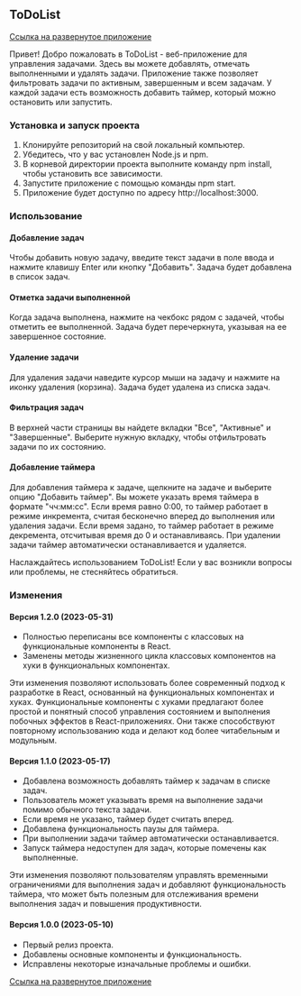 ## ToDoList 
[Ссылка на развернутое приложение](https://todokata-dima-gorunov.vercel.app)

Привет! Добро пожаловать в ToDoList - веб-приложение для управления задачами. Здесь вы можете добавлять, отмечать выполненными и удалять задачи. Приложение также позволяет фильтровать задачи по активным, завершенным и всем задачам. У каждой задачи есть возможность добавить таймер, который можно остановить или запустить.

### Установка и запуск проекта
1. Клонируйте репозиторий на свой локальный компьютер.
2. Убедитесь, что у вас установлен Node.js и npm.
3. В корневой директории проекта выполните команду npm install, чтобы установить все зависимости.
4. Запустите приложение с помощью команды npm start.
5. Приложение будет доступно по адресу http://localhost:3000.
### Использование
#### Добавление задач
Чтобы добавить новую задачу, введите текст задачи в поле ввода и нажмите клавишу Enter или кнопку "Добавить". Задача будет добавлена в список задач.

#### Отметка задачи выполненной
Когда задача выполнена, нажмите на чекбокс рядом с задачей, чтобы отметить ее выполненной. Задача будет перечеркнута, указывая на ее завершенное состояние.

#### Удаление задачи
Для удаления задачи наведите курсор мыши на задачу и нажмите на иконку удаления (корзина). Задача будет удалена из списка задач.

#### Фильтрация задач
В верхней части страницы вы найдете вкладки "Все", "Активные" и "Завершенные". Выберите нужную вкладку, чтобы отфильтровать задачи по их состоянию.

#### Добавление таймера
Для добавления таймера к задаче, щелкните на задаче и выберите опцию "Добавить таймер". Вы можете указать время таймера в формате "чч:мм:сс". Если время равно 0:00, то таймер работает в режиме инкремента, считая бесконечно вперед до выполнения или удаления задачи. Если время задано, то таймер работает в режиме декремента, отсчитывая время до 0 и останавливаясь. При удалении задачи таймер автоматически останавливается и удаляется.

Наслаждайтесь использованием ToDoList! Если у вас возникли вопросы или проблемы, не стесняйтесь обратиться.

### Изменения

#### Версия 1.2.0 (2023-05-31)

- Полностью переписаны все компоненты с классовых на функциональные компоненты в React.
- Заменены методы жизненного цикла классовых компонентов на хуки в функциональных компонентах.

Эти изменения позволяют использовать более современный подход к разработке в React, основанный на функциональных компонентах и хуках. Функциональные компоненты с хуками предлагают более простой и понятный способ управления состоянием и выполнения побочных эффектов в React-приложениях. Они также способствуют повторному использованию кода и делают код более читабельным и модульным.

#### Версия 1.1.0 (2023-05-17)

- Добавлена возможность добавлять таймер к задачам в списке задач.
- Пользователь может указывать время на выполнение задачи помимо обычного текста задачи.
- Если время не указано, таймер будет считать вперед.
- Добавлена функциональность паузы для таймера.
- При выполнении задачи таймер автоматически останавливается.
- Запуск таймера недоступен для задач, которые помечены как выполненные.

Эти изменения позволяют пользователям управлять временными ограничениями для выполнения задач и добавляют функциональность таймера, что может быть полезным для отслеживания времени выполнения задач и повышения продуктивности.

#### Версия 1.0.0 (2023-05-10)

- Первый релиз проекта.
- Добавлены основные компоненты и функциональность.
- Исправлены некоторые изначальные проблемы и ошибки.

[Ссылка на развернутое приложение](https://todokata-dima-gorunov.vercel.app)